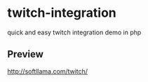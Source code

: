 # twitch-integration
quick and easy twitch integration demo in php

## Preview
http://softllama.com/twitch/
